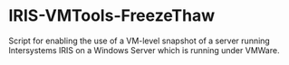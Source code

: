 # IRIS-VMTools-FreezeThaw
Script for enabling the use of a VM-level snapshot of a server running Intersystems IRIS on a Windows Server which is running under VMWare.
